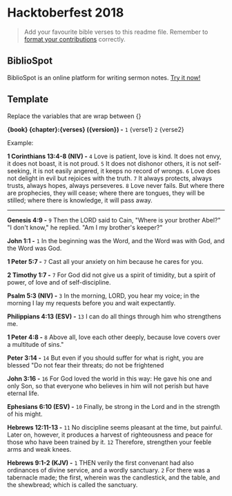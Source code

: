 # Hacktoberfest 2018 

> Add your favourite bible verses to this readme file. Remember to [format your contributions](#template) correctly.

## BiblioSpot

BiblioSpot is an online platform for writing sermon notes. [Try it now!](https://bibliospot.com/register)

## Template

Replace the variables that are wrap between {}

**{book} {chapter}:{verses} ({version}) -** `1` {verse1} `2` {verse2}

Example:

**1 Corinthians 13:4-8 (NIV) -** `4` Love is patient, love is kind. It does not envy, it does not boast, it is not proud. `5` It does not dishonor others, it is not self-seeking, it is not easily angered, it keeps no record of wrongs. `6` Love does not delight in evil but rejoices with the truth. `7` It always protects, always trusts, always hopes, always perseveres. `8` Love never fails. But where there are prophecies, they will cease; where there are tongues, they will be stilled; where there is knowledge, it will pass away.

----

**Genesis 4:9 -** `9` Then the LORD said to Cain, "Where is your brother Abel?" "I don't know," he replied. "Am I my brother's keeper?"

**John 1:1 -** `1` In the beginning was the Word, and the Word was with God, and the Word was God.

**1 Peter 5:7 -** `7` Cast all your anxiety on him because he cares for you.

**2 Timothy 1:7 -** `7` For God did not give us a spirit of timidity, but a spirit of power, of love and of self-discipline.

**Psalm 5:3 (NIV) -** `3` In the morning, LORD, you hear my voice; in the morning I lay my requests before you and wait expectantly.

**Philippians 4:13 (ESV) -** `13` I can do all things through him who strengthens me.

**1 Peter 4:8 -** `8` Above all, love each other deeply, because love covers over a multitude of sins."

**Peter 3:14 -** `14` But even if you should suffer for what is right, you are blessed "Do not fear their threats; do not be frightened

**John 3:16 -** `16` For God loved the world in this way: He gave his one and only Son, so that everyone who believes in him will not perish but have eternal life.

**Ephesians 6:10 (ESV) -** `10` Finally, be strong in the Lord and in the strength of his might.

**Hebrews 12:11-13 -** `11` No discipline seems pleasant at the time, but painful. Later on, however, it produces a harvest of righteousness and peace for those who have been trained by it. `12` Therefore, strengthen your feeble arms and weak knees. 

**Hebrews 9:1-2 (KJV) -** `1` THEN verily the first convenant had also ordinances of divine service, and a wordly sanctuary. `2` For there was a tabernacle made; the first, wherein was the candlestick, and the table, and the shewbread; which is called the sanctuary.
